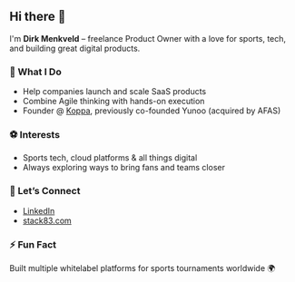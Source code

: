 ## Hi there 👋

I'm **Dirk Menkveld** – freelance Product Owner with a love for sports, tech, and building great digital products.

### 💼 What I Do
- Help companies launch and scale SaaS products  
- Combine Agile thinking with hands-on execution  
- Founder @ [Koppa](https://www.gokoppa.com/), previously co-founded Yunoo (acquired by AFAS)

### ⚽ Interests
- Sports tech, cloud platforms & all things digital  
- Always exploring ways to bring fans and teams closer

### 💬 Let’s Connect
- [LinkedIn](https://nl.linkedin.com/in/djmenkveld)  
- [stack83.com](https://www.stack83.com/)

### ⚡ Fun Fact
Built multiple whitelabel platforms for sports tournaments worldwide 🌍
